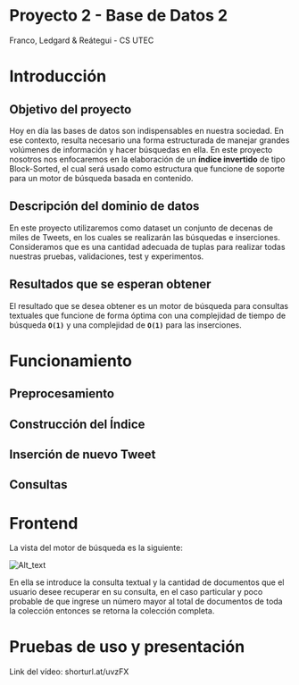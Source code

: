 # Proyecto 2 - Base de Datos 2
Franco, Ledgard & Reátegui - CS UTEC

# Introducción
## Objetivo del proyecto

Hoy en día las bases de datos son indispensables en nuestra sociedad. En ese contexto, resulta necesario una forma estructurada de manejar grandes volúmenes de información y hacer búsquedas en ella. En este proyecto nosotros nos enfocaremos en la elaboración de un **índice invertido** de tipo Block-Sorted, el cual será usado como estructura que funcione de soporte para un motor de búsqueda basada en contenido.

## Descripción del dominio de datos

En este proyecto utilizaremos como dataset un conjunto de decenas de miles de Tweets, en los cuales se realizarán las búsquedas e inserciones. Consideramos que es una cantidad adecuada de tuplas para realizar todas nuestras pruebas, validaciones, test y experimentos. 

## Resultados que se esperan obtener

El resultado que se desea obtener es un motor de búsqueda para consultas textuales que funcione de forma óptima con una complejidad de tiempo de búsqueda **```O(1)```** y una complejidad de **```O(1)```** para las inserciones.

# Funcionamiento

## Preprocesamiento


## Construcción del Índice 


## Inserción de nuevo Tweet

## Consultas


# Frontend 

La vista del motor de búsqueda es la siguiente:

![Alt_text](https://i.ibb.co/TR2CFWf/Captura-de-Pantalla-2020-11-24-a-la-s-17-11-40.png)

En ella se introduce la consulta textual y la cantidad de documentos que el usuario desee recuperar en su consulta, en el caso particular y poco probable de que ingrese un número mayor al total de documentos de toda la colección entonces se retorna la colección completa.

# Pruebas de uso y presentación

Link del vídeo: shorturl.at/uvzFX  

